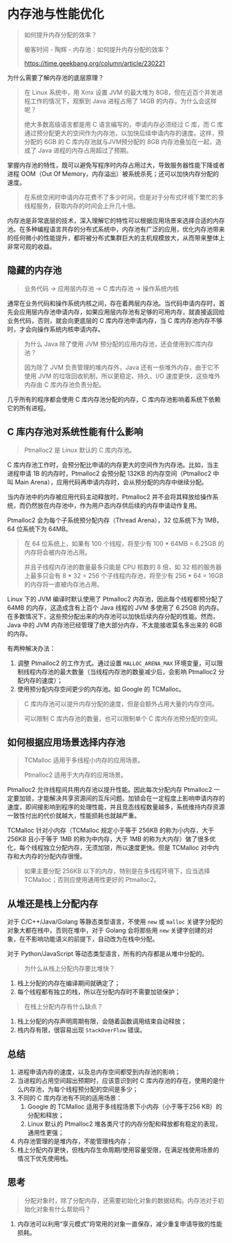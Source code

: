 # 内存池与性能优化

> 如何提升内存分配的效率？
>
> 极客时间 - 陶辉 - 内存池：如何提升内存分配的效率？
>
> https://time.geekbang.org/column/article/230221

为什么需要了解内存池的底层原理？

> 在 Linux 系统中，用 Xmx 设置 JVM 的最大堆为 8GB，但在近百个并发进程工作的情况下，观察到 Java 进程占用了 14GB 的内存，为什么会这样呢？
>
> 绝大多数高级语言都是用 C 语言编写的，申请内存必须经过 C 库，而 C 库通过预分配更大的空间作为内存池，以加快后续申请内存的速度。这样，预分配的 6GB 的 C 库内存池就与JVM预分配的 8GB 内存池叠加在一起，造成了 Java 进程的内存占用超过了预期。

掌握内存池的特性，既可以避免写程序时内存占用过大，导致服务器性能下降或者进程 OOM（Out Of Memory，内存溢出）被系统杀死；还可以加快内存分配的速度。

> 在系统空闲时申请内存花费不了多少时间，但是对于分布式环境下繁忙的多线程服务，获取内存的时间会上升几十倍。

内存池是非常底层的技术，深入理解它的特性可以根据应用场景来选择合适的内存池。在多种编程语言共存的分布式系统中，内存池有广泛的应用，优化内存池带来的任何微小的性能提升，都将被分布式集群巨大的主机规模放大，从而带来整体上非常可观的收益。

## 隐藏的内存池

> 业务代码 -> 应用层内存池 -> C 库内存池 -> 操作系统内核

通常在业务代码和操作系统内核之间，存在着两层内存池。当代码申请内存时，首先会应用层内存池申请内存，如果应用层内存池有足够的可用内存，就直接返回给业务代码，否则，就会向更底层的 C 库内存池申请内存，当 C 库内存池内存不够时，才会向操作系统内核申请内存。

> 为什么 Java 除了使用 JVM 预分配的应用内存池，还会使用到C库内存池？
>
> 因为除了 JVM 负责管理的堆内存外，Java 还有一些堆外内存，由于它不使用 JVM 的垃圾回收机制，所以更稳定、持久、I/O 速度更快，这些堆外内存由 C 库内存池负责分配。

几乎所有的程序都会使用 C 库内存池分配的内存，C 库内存池影响着系统下依赖它的所有进程。

## C 库内存池对系统性能有什么影响

> Ptmalloc2 是 Linux 默认的 C 库内存池。

C 库内存池工作时，会预分配比申请的内存更大的空间作为内存池。比如，当主进程申请 1B 的内存时，Ptmalloc2 会预分配 132KB 的内存空间（Ptmalloc2 中叫 Main Arena），应用代码再申请内存时，会从预分配的内存中继续分配。

当内存池中的内存被应用代码主动释放时，Ptmalloc2 并不会将其释放给操作系统，而仍然放在内存池中，作为用户态内存供后续的内存申请动作复用。

Ptmalloc2 会为每个子系统预分配内存（Thread Arena），32 位系统下为 1MB，64 位系统下为 64MB。

> 在 64 位系统上，如果有 100 个线程，将至少有 100 * 64MB = 6.25GB 的内存将会被内存池占用。
>
> 并且子线程内存池的数量最多只能是 CPU 核数的 8 倍，如 32 核的服务器上最多只会有 8 * 32 = 256 个子线程内存池，将至少有 256 * 64 = 16GB 的内存将一直被内存池占用。

Linux 下的 JVM 编译时默认使用了 Ptmalloc2 内存池，因此每个线程都预分配了 64MB 的内存，这造成含有上百个 Java 线程的 JVM 多使用了 6.25GB 的内存。在多数情况下，这些预分配出来的内存池可以加快后续内存分配的性能。然而，Java 中的 JVM 内存池已经管理了绝大部分内存，不太能接收莫名多出来的 6GB 的内存。

有两种解决办法：

1. 调整 Ptmalloc2 的工作方式。通过设置 `MALLOC_ARENA_MAX` 环境变量，可以限制线程内存池的最大数量（当线程内存池的数量减少后，会影响 Ptmalloc2 分配内存的速度）；
2. 使用预分配内存空间更少的内存池。如 Google 的 TCMalloc。

> C 库内存池可以提升内存分配的速度，但是会额外占用大量的内存空间。
>
> 可以限制 C 库内存池的数量，也可以限制单个 C 库内存池预分配的空间。

## 如何根据应用场景选择内存池

> TCMalloc 适用于多线程小内存的应用场景。
>
> Ptmalloc2 适用于大内存的应用场景。

Ptmalloc2 允许线程间共用内存池以提升性能。因此每次分配内存 Ptmalloc2 一定要加锁，才能解决共享资源间的互斥问题。加锁会在一定程度上影响申请内存的速度，即间接影响到程序的处理性能，并且竞态线程数量越多，系统维持内存资源一致性付出的代价就越大，性能损耗也就越严重。

TCMalloc 针对小内存（TCMalloc 规定小于等于 256KB 的称为小内存，大于 256KB 且小于等于 1MB 的称为中内存，大于 1MB 的称为大内存）做了很多优化，每个线程独立分配内存，无须加锁，所以速度更快。但是 TCMalloc 对中内存和大内存的分配内存很慢。

>  如果主要分配 256KB 以下的内存，特别是在多线程环境下，应当选择 TCMalloc；否则应使用通用性更好的 Ptmalloc2。

## 从堆还是栈上分配内存

对于 C/C++/Java/Golang 等静态类型语言，不使用 `new` 或 `malloc` 关键字分配的对象大都在栈中，否则在堆中，对于 Golang 会将那些用 `new` 关键字创建的对象，在不影响功能语义的前提下，自动改为在栈中分配。

对于 Python/JavaScript 等动态类型语言，所有的内存都是从堆中分配的。

> 为什么从栈上分配内存要比堆快？

1. 栈上分配的内存在编译期间就确定了；
2. 每个线程都有独立的栈，所以在分配内存时不需要加锁保护；

> 在栈上分配内存有什么缺点？

1. 栈上分配的内存声明周期有限，会随着函数调用结束自动释放；
2. 栈内存有限，很容易出现 `StackOverFlow` 错误。

## 总结

1. 进程申请内存的速度，以及总内存空间都受到内存池的影响；
2. 当进程的占用空间超出预期时，应该意识到时 C 库内存池的存在，使用的是什么内存池，为每个线程预分配的空间是多少；
3. 不同的 C 库内存池有不同的适用场景：
   1. Google 的 TCMalloc 适用于多线程场景下小内存（小于等于256 KB）的分配和释放；
   2. Linux 默认的 Ptmalloc2 堆各类尺寸的内存分配和释放都有稳定的表现，通用性更强；
4. 内存池管理的是堆内存，不能管理栈内存；
5. 栈上分配内存更快，但栈内存生命周期/使用容量受限，在满足栈使用场景的情况下优先使用栈。

## 思考

> 分配对象时，除了分配内存，还需要初始化对象的数据结构。内存池对于初始化对象有什么帮助吗？

1. 内存池可以利用“享元模式”将常用的对象一直保存，减少重复申请导致的性能损耗。


